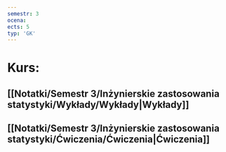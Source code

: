 ```yaml
---
semestr: 3
ocena: 
ects: 5
typ: 'GK'
---
```


# Kurs:
## [[Notatki/Semestr 3/Inżynierskie zastosowania statystyki/Wykłady/Wykłady|Wykłady]]
## [[Notatki/Semestr 3/Inżynierskie zastosowania statystyki/Ćwiczenia/Ćwiczenia|Ćwiczenia]]
